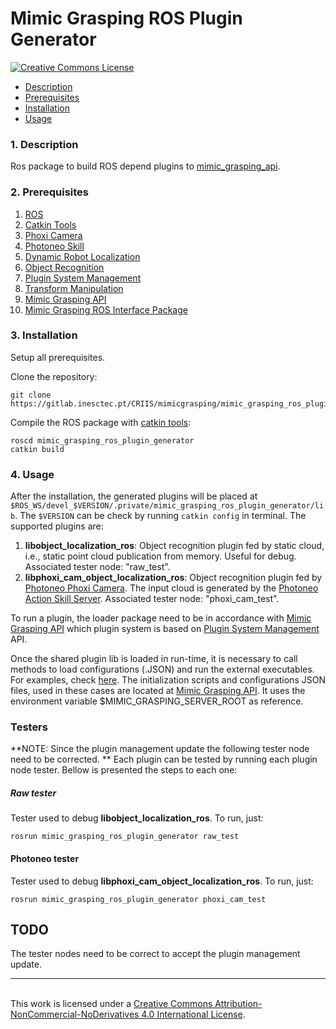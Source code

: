 # Mimic Grasping ROS Plugin Generator
<a rel="license" href="http://creativecommons.org/licenses/by-nc-nd/4.0/"><img alt="Creative Commons License" style="border-width:0" src="https://i.creativecommons.org/l/by-nc-nd/4.0/88x31.png" />

* [Description](#Description)
* [Prerequisites](#Prerequisites)
* [Installation](#Installation)
* [Usage](#Usage)


### <a name="Description"></a>1. Description

Ros package to build ROS depend plugins to [mimic_grasping_api](https://gitlab.inesctec.pt/CRIIS/mimicgrasping/mimic_grasping_api).

### <a name="Prerequisites"></a>2. Prerequisites

1. [ROS](http://wiki.ros.org/ROS/Installation)
2. [Catkin Tools](https://catkin-tools.readthedocs.io/en/latest/installing.html)
3. [Phoxi Camera](https://github.com/carlosmccosta/phoxi_camera)
4. [Photoneo Skill](https://gitlab.inesctec.pt/pmrebelo/photoneo_skill)
5. [Dynamic Robot Localization](https://github.com/carlosmccosta/dynamic_robot_localization)
6. [Object Recognition](https://github.com/carlosmccosta/object_recognition)
7. [Plugin System Management](https://gitlab.inesctec.pt/CRIIS/mimicgrasping/plugin_system_management)
8. [Transform Manipulation](https://github.com/ItzMeJP/transform_manipulation)
9. [Mimic Grasping API](https://gitlab.inesctec.pt/CRIIS/mimicgrasping/mimic_grasping_api)
10. [Mimic Grasping ROS Interface Package](https://gitlab.inesctec.pt/CRIIS/mimicgrasping/mimic_grasping_ros_interface_package)


### <a name="Installation"></a>3. Installation

Setup all prerequisites.

Clone the repository:
```
git clone https://gitlab.inesctec.pt/CRIIS/mimicgrasping/mimic_grasping_ros_plugin_generator
```
Compile the ROS package with [catkin tools](https://catkin-tools.readthedocs.io/en/latest/installing.html):

```
roscd mimic_grasping_ros_plugin_generator
catkin build
```

### <a name="Usage"></a>4. Usage

After the installation, the generated plugins will be placed at ```$ROS_WS/devel_$VERSION/.private/mimic_grasping_ros_plugin_generator/lib```.  The ```$VERSION``` can be check by running ```catkin config``` in terminal. The supported plugins are:

1. **libobject_localization_ros**: Object recognition plugin fed by static cloud, i.e., static point cloud publication from memory. Useful for debug. Associated tester node: "raw_test".
2. **libphoxi_cam_object_localization_ros**: Object recognition plugin fed by [Photoneo Phoxi Camera](https://github.com/carlosmccosta/phoxi_camera). The input cloud is generated by the [Photoneo Action Skill Server](https://gitlab.inesctec.pt/pmrebelo/photoneo_skill). Associated tester node: "phoxi_cam_test".

To run a plugin, the loader package need to be in accordance with [Mimic Grasping API](https://gitlab.inesctec.pt/CRIIS/mimicgrasping/mimic_grasping_api) which  plugin system is based on [Plugin System Management](https://gitlab.inesctec.pt/CRIIS/mimicgrasping/plugin_system_management) API.

Once the shared plugin lib is loaded in run-time, it is necessary to call methods to load configurations (.JSON) and run the external executables.
For examples, check [here](./src/examples). The initialization scripts and configurations JSON files, used in these cases are located at [Mimic Grasping API](https://gitlab.inesctec.pt/CRIIS/mimicgrasping/mimic_grasping_api). It uses the environment variable $MIMIC_GRASPING_SERVER_ROOT as reference.

### Testers
**NOTE: Since the plugin management update the following tester node need to be corrected. **
Each plugin can be tested by running each plugin node tester. Bellow is presented the steps to each one:

##### **Raw tester**

Tester used to debug **libobject_localization_ros**.
To run, just:

```
rosrun mimic_grasping_ros_plugin_generator raw_test
```

#### Photoneo tester
Tester used to debug **libphoxi_cam_object_localization_ros**. To run, just:

```
rosrun mimic_grasping_ros_plugin_generator phoxi_cam_test
```

## TODO

The tester nodes need to be correct to accept the plugin management update. 


-----------------------------------------------------------------------------------------------------------------
<br />This work is licensed under a <a rel="license" href="http://creativecommons.org/licenses/by-nc-nd/4.0/">Creative Commons Attribution-NonCommercial-NoDerivatives 4.0 International License</a>.
